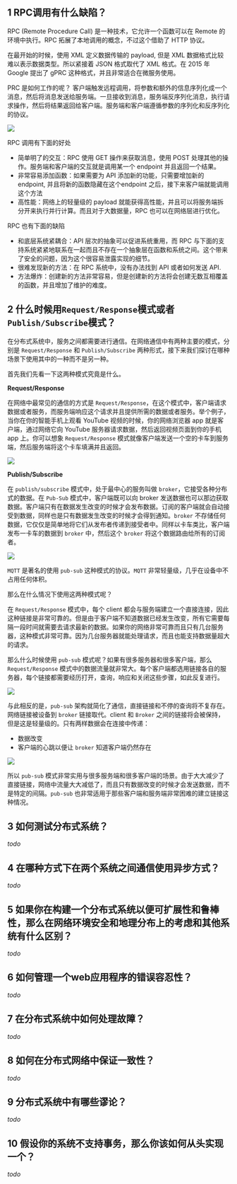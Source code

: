 ## 1 RPC调用有什么缺陷？

RPC (Remote Procedure Call) 是一种技术，它允许一个函数可以在 Remote 的环境中执行。RPC 拓展了本地调用的概念，不过这个借助了 HTTP 协议。

在最开始的时候，使用 XML 定义数据传输的 payload, 但是 XML 数据格式比较难以表示数据类型。所以紧接着 JSON 格式取代了 XML 格式。在 2015 年 Google 提出了 gPRC 这种格式，并且非常适合在微服务使用。

PRC 是如何工作的呢？
客户端触发远程调用，将参数和额外的信息序列化成一个消息，然后将消息发送给服务端。一旦接收到消息，服务端反序列化消息，执行请求操作，然后将结果返回给客户端。服务端和客户端遵循参数的序列化和反序列化的协议。

![](./images/rpc.png)

RPC 调用有下面的好处

- 简单明了的交互：RPC 使用 GET 操作来获取消息，使用 POST 处理其他的操作。服务端和客户端的交互就是调用某一个 endpoint 并且返回一个结果。
- 非常容易添加函数：如果需要为 API 添加新的功能，只需要增加新的 endpoint, 并且将新的函数隐藏在这个endpoint 之后，接下来客户端就能调用这个方法
- 高性能：网络上的轻量级的 payload 就能获得高性能，并且可以将服务端拆分开来执行并行计算。而且对于大数据量，RPC 也可以在网络层进行优化。

RPC 也有下面的缺陷

- 和底层系统紧耦合：API 层次的抽象可以促进系统重用，而 RPC 与下面的支持系统紧紧地联系在一起而且不存在一个抽象层在函数和系统之间。这个带来了安全的问题，因为这个很容易泄露实现的细节。
- 很难发现新的方法：在 RPC 系统中，没有办法找到 API 或者如何发送 API.
- 方法爆炸：创建新的方法非常容易，但是创建新的方法将会创建无数互相覆盖的函数，并且增加了维护的难度。


## 2 什么时候用`Request/Response`模式或者`Publish/Subscribe`模式？

在分布式系统中，服务之间都需要进行通信。在网络通信中有两种主要的模式，分别是 `Request/Response` 和 `Publish/Subscribe` 两种形式，接下来我们探讨在哪种场景下使用其中的一种而不是另一种。

首先我们先看一下这两种模式究竟是什么。

**Request/Response**

在网络中最常见的通信的方式是 `Request/Response`，在这个模式中，客户端请求数据或者服务，而服务端响应这个请求并且提供所需的数据或者服务。举个例子，当你在你的智能手机上观看 YouTube 视频的时候，你的网络浏览器 app 就是客户端，通过网络它向 YouTube 服务器请求数据，然后返回视频页面到你的手机 app 上。你可以想象 `Request/Response` 模式就像客户端发送一个空的卡车到服务端，然后服务端将这个卡车填满并且返回。

![](./images/clientServer.jpg)

**Publish/Subscribe**

在 `publish/subscribe` 模式中，处于最中心的服务叫做 `broker`，它接受各种分布式的数据。在 `Pub-Sub` 模式中，客户端既可以向 broker 发送数据也可以那边获取数据。客户端只有在数据发生改变的时候才会发布数据。订阅的客户端就会自动接受到数据，同样也是只有数据发生改变的时候才会得到通知。`broker` 不存储任何数据，它仅仅是简单地将它们从发布者传递到接受者中。同样以卡车类比，客户端发布一卡车的数据到 `broker` 中，然后这个 `broker` 将这个数据路由给所有的订阅者。

![](./images/clientsBroker.jpg)

`MQTT` 是著名的使用 `pub-sub` 这种模式的协议。`MQTT` 非常轻量级，几乎在设备中不占用任何体积。

那么在什么情况下使用这两种模式呢？

在 `Request/Response` 模式中，每个 client 都会与服务端建立一个直接连接，因此这种链接是非常可靠的。但是由于客户端不知道数据已经发生改变，所有它需要每隔一段时间就需要去请求最新的数据。如果你的网络非常可靠而且只有几台服务器，这种模式非常可靠。因为几台服务器就能处理请求，而且也能支持数据量超大的请求。

那么什么时候使用 `pub-sub` 模式呢？如果有很多服务器和很多客户端，那么 `Request/Response` 模式中的数据流量就非常大。每个客户端都选用链接各自的服务器，每个链接都需要经历打开，查询，响应和关闭这些步骤，如此反复进行。

![](./images/clientServerModel.jpg)

与此相反的是，`pub-sub` 架构就简化了通信，直接链接和不停的查询将不复存在。网络链接被设备到 `broker` 链接取代。client 和 `Broker` 之间的链接将会被保持，但是这是轻量级的。只有两样数据会在连接中传递：

- 数据改变
- 客户端的心跳以便让 `broker` 知道客户端仍然存在

![](./images/clientsBrokerModel.jpg)

所以 `pub-sub` 模式非常实用与很多服务端和很多客户端的场景。由于大大减少了直接链接，网络中流量大大减低了，而且只有数据改变的时候才会发送数据，而不是特定的间隔。`pub-sub` 也非常适用于那些客户端和服务端非常困难的建立链接这种情况。

## 3 如何测试分布式系统？
*todo*
## 4 在哪种方式下在两个系统之间通信使用异步方式？
*todo*

## 5 如果你在构建一个分布式系统以便可扩展性和鲁棒性，那么在网络环境安全和地理分布上的考虑和其他系统有什么区别？
*todo*
## 6 如何管理一个web应用程序的错误容忍性？
*todo*
## 7 在分布式系统中如何处理故障？
*todo*
## 8 如何在分布式网络中保证一致性？
*todo*
## 9 分布式系统中有哪些谬论？
*todo*
## 10 假设你的系统不支持事务，那么你该如何从头实现一个？
*todo*
